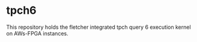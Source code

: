 # tpch6

This repository holds the fletcher integrated tpch query 6 execution kernel on AWs-FPGA instances. 
